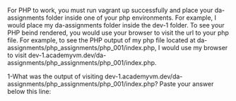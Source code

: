 For PHP to work, you must run vagrant up successfully and place your da-assignments folder inside one of your php environments. For example, I would place my da-assignments folder inside the dev-1 folder. To see your PHP beind rendered, you would use your browser to visit the url to your php file. For example, to see the PHP output of my php file located at da-assignments/php_assignments/php_001/index.php, I would use my browser to visit dev-1.academyvm.dev/da-assignments/php_assignments/php_001/index.php.

1-What was the output of visiting dev-1.academyvm.dev/da-assignments/php_assignments/php_001/index.php? Paste your answer below this line: